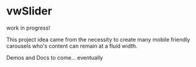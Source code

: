 vwSlider
=======

work in progress!

This project idea came from the necessity to create many mobile friendly carousels who's content can remain at a fluid width.

Demos and Docs to come... eventually